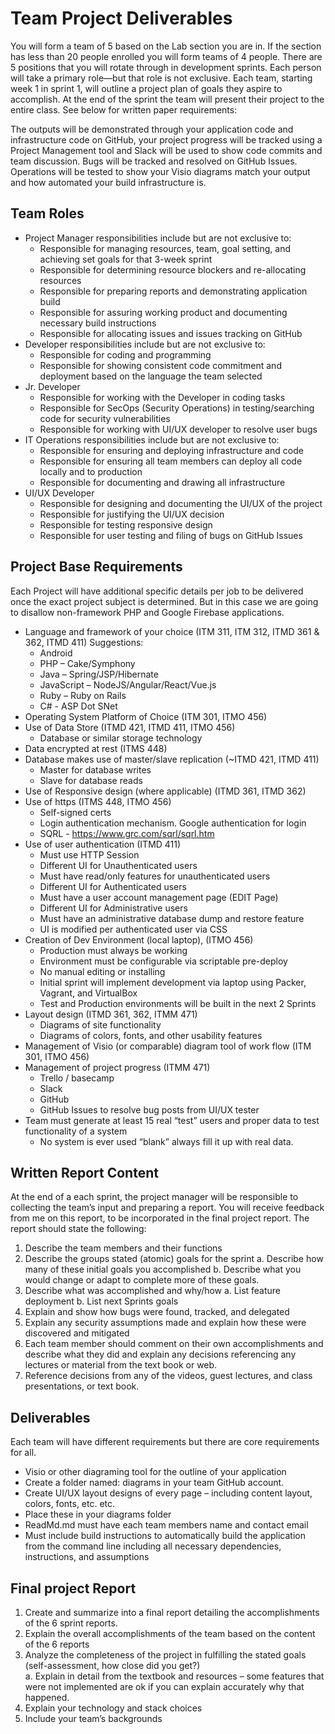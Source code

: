 # Team Project Deliverables

You will form a team of 5 based on the Lab section you are in.  If the section has less than 20 people enrolled you will form teams of 4 people. There are 5 positions that you will rotate through in development sprints.  Each person will take a primary role—but that role is not exclusive.  Each team, starting week 1 in sprint 1, will outline a project plan of goals they aspire to accomplish.  At the end of the sprint the team will present their project to the entire class.  See below for written paper requirements:

The outputs will be demonstrated through your application code and infrastructure code on GitHub, your project progress will be tracked using a Project Management tool and Slack will be used to show code commits and team discussion.  Bugs will be tracked and resolved on GitHub Issues.  Operations will be tested to show your Visio diagrams match your output and how automated your build infrastructure is.

## Team Roles

* Project Manager responsibilities include but are not exclusive to:
  * Responsible for managing resources, team, goal setting, and achieving set goals for that 3-week sprint
  * Responsible for determining resource blockers and re-allocating resources
  * Responsible for preparing reports and demonstrating application build
  * Responsible for assuring working product and documenting necessary build instructions
  * Responsible for allocating issues and issues tracking on GitHub
* Developer responsibilities include but are not exclusive to:
  * Responsible for coding and programming
  * Responsible for showing consistent code commitment and deployment based on the language the team selected
* Jr. Developer
  * Responsible for working with the Developer in coding tasks
  * Responsible for SecOps (Security Operations) in testing/searching code for security vulnerabilities 
  * Responsible for working with UI/UX developer to resolve user bugs
* IT Operations responsibilities include but are not exclusive to:
  * Responsible for ensuring and deploying infrastructure and code
  * Responsible for ensuring all team members can deploy all code locally and to production
  * Responsible for documenting and drawing all infrastructure
* UI/UX Developer
  * Responsible for designing and documenting the UI/UX of the project
  * Responsible for justifying the UI/UX decision
  * Responsible for testing responsive design
  * Responsible for user testing and filing of bugs on GitHub Issues

## Project Base Requirements

Each Project will have additional specific details per job to be delivered once the exact project subject is determined.  But in this case we are going to disallow non-framework PHP and Google Firebase applications.

* Language and framework of your choice (ITM 311, ITM 312, ITMD 361 & 362, ITMD 411) Suggestions:
  * Android
  * PHP – Cake/Symphony
  * Java – Spring/JSP/Hibernate
  * JavaScript – NodeJS/Angular/React/Vue.js
  * Ruby – Ruby on Rails
  * C# - ASP Dot SNet
* Operating System Platform of Choice (ITM 301, ITMO 456)
* Use of Data Store (ITMD 421, ITMD 411, ITMO 456)
  * Database or similar storage technology
* Data encrypted at rest (ITMS 448)
* Database makes use of master/slave replication (~ITMD 421, ITMD 411)
  * Master for database writes
  * Slave for database reads
* Use of Responsive design (where applicable) (ITMD 361, ITMD 362)
* Use of https (ITMS 448, ITMO 456)
  * Self-signed certs
  * Login authentication mechanism. Google authentication for login
  * SQRL - https://www.grc.com/sqrl/sqrl.htm
* Use of user authentication (ITMD 411)
  * Must use HTTP Session
  * Different UI for Unauthenticated users
  * Must have read/only features for unauthenticated users
  * Different UI for Authenticated users
  * Must have a user account management page (EDIT Page)
  * Different UI for Administrative users
  * Must have an administrative database dump and restore feature
  * UI is modified per authenticated user via CSS
* Creation of Dev Environment (local laptop), (ITMO 456)
  * Production must always be working
  * Environment must be configurable via scriptable pre-deploy 
  * No manual editing or installing
  * Initial sprint will implement development via laptop using Packer, Vagrant, and VirtualBox
  * Test and Production environments will be built in the next 2 Sprints
* Layout design (ITMD 361, 362, ITMM 471)
  * Diagrams of site functionality
  * Diagrams of colors, fonts, and other usability features
* Management of Visio (or comparable) diagram tool of work flow (ITM 301, ITMO 456)
* Management of project progress (ITMM 471)
  * Trello / basecamp
  * Slack
  * GitHub
  * GitHub Issues to resolve bug posts from UI/UX tester
* Team must generate at least 15 real “test” users and proper data to test functionality of a system
  * No system is ever used “blank” always fill it up with real data.

## Written Report Content

At the end of a each sprint, the project manager will be responsible to collecting the team’s input and preparing a report.  You will receive feedback from me on this report, to be incorporated in the final project report.  The report should state the following:

1. Describe the team members and their functions
2. Describe the groups stated (atomic) goals for the sprint
a. Describe how many of these initial goals you accomplished
b. Describe what you would change or adapt to complete more of these goals.
3. Describe what was accomplished and why/how
a. List feature deployment
b. List next Sprints goals
4. Explain and show how bugs were found, tracked, and delegated
5. Explain any security assumptions made and explain how these were discovered and mitigated
6. Each team member should comment on their own accomplishments and describe what they did and explain any decisions referencing any lectures or material from the text book or web.
7. Reference decisions from any of the videos, guest lectures, and class presentations, or text book.

## Deliverables

Each team will have different requirements but there are core requirements for all.

* Visio or other diagraming tool for the outline of your application
* Create a folder named: diagrams in your team GitHub account.
* Create UI/UX layout designs of every page – including content layout, colors, fonts, etc. etc.
* Place these in your diagrams folder 
* ReadMd.md must have each team members name and contact email
* Must include build instructions to automatically build the application from the command line including all necessary dependencies, instructions, and assumptions

## Final project Report

1.	Create and summarize into a final report detailing the accomplishments of the 6 sprint reports.  
2.	Explain the overall accomplishments of the team based on the content of the 6 reports
3.	Analyze the completeness of the project in fulfilling the stated goals (self-assessment, how close did you get?)  
a.	Explain in detail from the textbook and resources – some features that were not implemented are ok if you can explain accurately why that happened.
4.	Explain your technology and stack choices
5.	Include your team’s backgrounds

